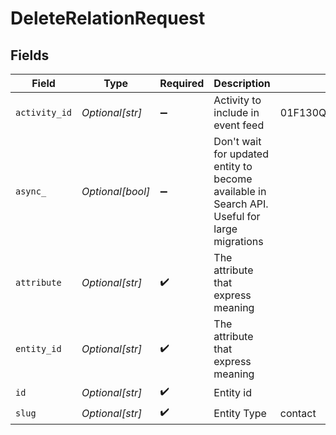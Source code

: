 # DeleteRelationRequest


## Fields

| Field                                                                                        | Type                                                                                         | Required                                                                                     | Description                                                                                  | Example                                                                                      |
| -------------------------------------------------------------------------------------------- | -------------------------------------------------------------------------------------------- | -------------------------------------------------------------------------------------------- | -------------------------------------------------------------------------------------------- | -------------------------------------------------------------------------------------------- |
| `activity_id`                                                                                | *Optional[str]*                                                                              | :heavy_minus_sign:                                                                           | Activity to include in event feed                                                            | 01F130Q52Q6MWSNS8N2AVXV4JN                                                                   |
| `async_`                                                                                     | *Optional[bool]*                                                                             | :heavy_minus_sign:                                                                           | Don't wait for updated entity to become available in Search API. Useful for large migrations |                                                                                              |
| `attribute`                                                                                  | *Optional[str]*                                                                              | :heavy_check_mark:                                                                           | The attribute that express meaning                                                           |                                                                                              |
| `entity_id`                                                                                  | *Optional[str]*                                                                              | :heavy_check_mark:                                                                           | The attribute that express meaning                                                           |                                                                                              |
| `id`                                                                                         | *Optional[str]*                                                                              | :heavy_check_mark:                                                                           | Entity id                                                                                    |                                                                                              |
| `slug`                                                                                       | *Optional[str]*                                                                              | :heavy_check_mark:                                                                           | Entity Type                                                                                  | contact                                                                                      |